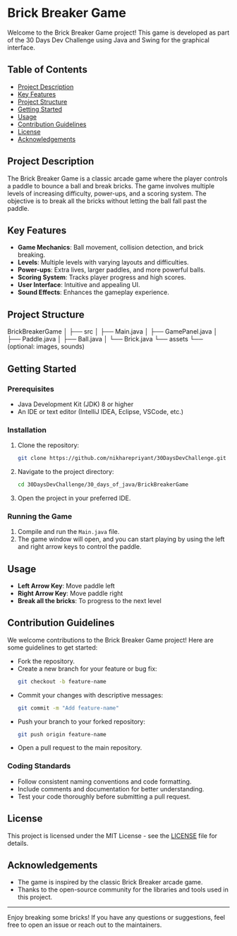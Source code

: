 # Brick Breaker Game

Welcome to the Brick Breaker Game project! This game is developed as part of the 30 Days Dev Challenge using Java and Swing for the graphical interface.

## Table of Contents
- [Project Description](#project-description)
- [Key Features](#key-features)
- [Project Structure](#project-structure)
- [Getting Started](#getting-started)
- [Usage](#usage)
- [Contribution Guidelines](#contribution-guidelines)
- [License](#license)
- [Acknowledgements](#acknowledgements)

## Project Description
The Brick Breaker Game is a classic arcade game where the player controls a paddle to bounce a ball and break bricks. The game involves multiple levels of increasing difficulty, power-ups, and a scoring system. The objective is to break all the bricks without letting the ball fall past the paddle.

## Key Features
- **Game Mechanics**: Ball movement, collision detection, and brick breaking.
- **Levels**: Multiple levels with varying layouts and difficulties.
- **Power-ups**: Extra lives, larger paddles, and more powerful balls.
- **Scoring System**: Tracks player progress and high scores.
- **User Interface**: Intuitive and appealing UI.
- **Sound Effects**: Enhances the gameplay experience.

## Project Structure
BrickBreakerGame
│
├── src
│   ├── Main.java
│   ├── GamePanel.java
│   ├── Paddle.java
│   ├── Ball.java
│   └── Brick.java
└── assets
    └── (optional: images, sounds)

## Getting Started
### Prerequisites
- Java Development Kit (JDK) 8 or higher
- An IDE or text editor (IntelliJ IDEA, Eclipse, VSCode, etc.)

### Installation
1. Clone the repository:
    ```bash
    git clone https://github.com/nikharepriyant/30DaysDevChallenge.git
    ```
2. Navigate to the project directory:
    ```bash
    cd 30DaysDevChallenge/30_days_of_java/BrickBreakerGame
    ```
3. Open the project in your preferred IDE.

### Running the Game
1. Compile and run the `Main.java` file.
2. The game window will open, and you can start playing by using the left and right arrow keys to control the paddle.

## Usage
- **Left Arrow Key**: Move paddle left
- **Right Arrow Key**: Move paddle right
- **Break all the bricks**: To progress to the next level

## Contribution Guidelines
We welcome contributions to the Brick Breaker Game project! Here are some guidelines to get started:
- Fork the repository.
- Create a new branch for your feature or bug fix:
    ```bash
    git checkout -b feature-name
    ```
- Commit your changes with descriptive messages:
    ```bash
    git commit -m "Add feature-name"
    ```
- Push your branch to your forked repository:
    ```bash
    git push origin feature-name
    ```
- Open a pull request to the main repository.

### Coding Standards
- Follow consistent naming conventions and code formatting.
- Include comments and documentation for better understanding.
- Test your code thoroughly before submitting a pull request.

## License
This project is licensed under the MIT License - see the [LICENSE](LICENSE) file for details.

## Acknowledgements
- The game is inspired by the classic Brick Breaker arcade game.
- Thanks to the open-source community for the libraries and tools used in this project.

---

Enjoy breaking some bricks! If you have any questions or suggestions, feel free to open an issue or reach out to the maintainers.